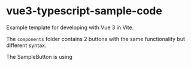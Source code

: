 # vue3-typescript-sample-code

Example template for developing with Vue 3 in Vite.

The `components` folder contains 2 buttons with the same functionality
but different syntax.

The SampleButton is using <script setup> while BaseButton the setup() function.

## Project Setup

```sh
npm install
```

### Compile and Hot-Reload for Development

```sh
npm run dev
```

### Type-Check, Compile and Minify for Production

```sh
npm run build
```

### Lint with [ESLint](https://eslint.org/)

```sh
npm run lint
```

